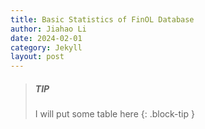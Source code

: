 ```yaml
---
title: Basic Statistics of FinOL Database
author: Jiahao Li
date: 2024-02-01
category: Jekyll
layout: post
---
```


> ##### TIP
> 
> I will put some table here
{: .block-tip }